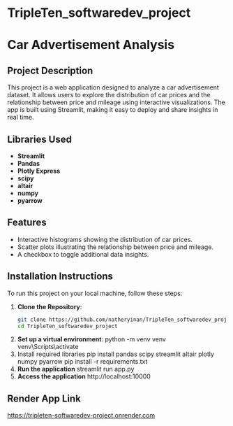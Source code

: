 # TripleTen_softwaredev_project

# Car Advertisement Analysis

## Project Description

This project is a web application designed to analyze a car advertisement dataset. It allows users to explore the distribution of car prices and the relationship between price and mileage using interactive visualizations. The app is built using Streamlit, making it easy to deploy and share insights in real time.

## Libraries Used

- **Streamlit** 
- **Pandas**
- **Plotly Express**
- **scipy**
- **altair**
- **numpy**
- **pyarrow**



## Features

- Interactive histograms showing the distribution of car prices.
- Scatter plots illustrating the relationship between price and mileage.
- A checkbox to toggle additional data insights.

## Installation Instructions

To run this project on your local machine, follow these steps:

1. **Clone the Repository**:
   ```bash
   git clone https://github.com/natheryinan/TripleTen_softwaredev_project
   cd TripleTen_softwaredev_project
2. **Set up a virtual environment**:
   python -m venv venv
   venv\Scripts\activate
3. Install required libraries
   pip install pandas scipy streamlit altair plotly numpy pyarrow
   pip install -r requirements.txt
4. **Run the application**
   streamlit run app.py
5. **Access the application**
   http://localhost:10000
   

## Render App Link

https://tripleten-softwaredev-project.onrender.com